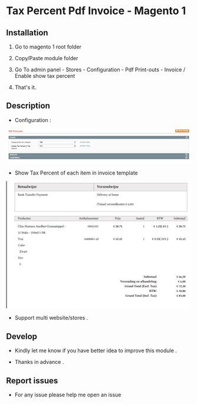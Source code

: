 # Tax Percent Pdf Invoice - Magento 1

## Installation

1. Go to magento 1 root folder

2. Copy/Paste module folder

3. Go To admin panel - Stores - Configuration - Pdf Print-outs - Invoice / Enable show tax percent

4. That's it.

## Description


- Configuration :

![Alt text](images/configuration.png?raw=true "Configuration")

- Show Tax Percent of each item in invoice template

![Alt text](images/taxinvoice.png?raw=true "Configuration")

- Support multi website/stores .


## Develop

- Kindly let me know if you have better idea to improve this module .

- Thanks in advance .

## Report issues
- For any issue please help me open an issue